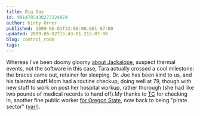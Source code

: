 ```yaml
---
title: Big Day
id: 9014785430273324074
author: Kirby Urner
published: 2009-06-01T22:08:00.001-07:00
updated: 2009-06-02T15:43:01.215-07:00
blog: control_room
tags: 
---
```


Whereas I've been doomy gloomy [about Jackalope](http://mybizmo.blogspot.com/2009/06/jackalope-down.html), suspect thermal events, not the software in this case, Tara actually crossed a cool milestone:  the braces came out, retainer for sleeping.  Dr. Joe has been kind to us, and his talented staff.Mom had a routine checkup, doing well at 79, though with new stuff to work on post her hospital workup, rather thorough (she had like two pounds of medical records to hand off).My thanks to [TC](http://coffeeshopsnet.blogspot.com/2009/05/more-on-t-shirts.html) for checking in, another fine public worker [for Oregon State](http://worldgame.blogspot.com/2009/06/big-science.html), now back to being "pirate sector" ([yar!](http://mybizmo.blogspot.com/2006/09/yar.html)).